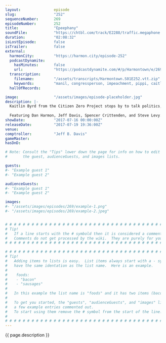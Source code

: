```yaml
---
layout:               episode
slug:                 "252"
sequenceNumber:       269
episodeNumber:        252
title:                "Epeephany"
soundFile:            "https://chtbl.com/track/E2288/traffic.megaphone.fm/STA6825371497.mp3"
duration:             "02:08:32"
isLostEpisode:        false
isTrailer:            false
external:
  harmonCity:         "https://harmon.city/episode-252"
  podcastDynamite:
    hasMinutes:       false
    url:              "https://podcastdynamite.com/#/p/Harmontown/e/269/252"
  transcription:
    filename:         "/assets/transcripts/Harmontown.S01E252.vtt.zip"
    keywords:         "manil, congressperson, impeachment, pippi, caitlyn, dunham's, stagnant, snopes, donovan, amendments, suppression, citizenship, cows, voter, romero, cow, congressman, legislative, stabilize, 1st, id, laziest, fells, officials, dunham"
  hallOfRecords:      

image:                "/assets/images/episode-placeholder.jpg"
description: |-
  Kaitlin Byrd from the Citizen Zero Project stops by to talk politics, then the gang explores their inner cow while role playing.
  
  Featuring Dan Harmon, Jeff Davis, Spencer Crittenden, and Steve Levy.
showDate:             "2017-07-16 00:00:00Z"
releaseDate:          "2017-07-19 19:36:00Z"
venue:                
comptroller:          "Jeff B. Davis"
gameMaster:           
hasDnD:               

# Note: Consult the "Tips" lower down the page for info on how to edit
#       the guest, audienceGuests, and images lists.

guests:
#- "Example guest 1"
#- "Example guest 2"

audienceGuests:
#- "Example guest 1"
#- "Example guest 2"

images:
#- "/assets/images/episodes/269/example-1.png"
#- "/assets/images/episodes/269/example-2.jpeg"


# # # # # # # # # # # # # # # # # # # # # # # # # # # # # # # # # # # # # # # # # # # # #
# Tip!
#   If a line starts with the # symbold then it is considered a comment.
#   Comments do not get processed by the wiki.  They are purely for your information.
# # # # # # # # # # # # # # # # # # # # # # # # # # # # # # # # # # # # # # # # # # # # #

# # # # # # # # # # # # # # # # # # # # # # # # # # # # # # # # # # # # # # # # # # # # #
# Tip!
#   Adding items to lists is easy.  List items always start with a - symbol and have
#   have the same identation as the list name.  Here is an example.
#
#    foods:
#    - "bacon"
#    - "sausages"
#
#   In this example the list name is "foods" and it has two items (bacon, and sausages).
#
#   To get you started, the "guests", "audienceGuests", and "images" lists below have
#   a few example entries commented out.
#   To start using them remove the # symbol from the start of the line.
#
# # # # # # # # # # # # # # # # # # # # # # # # # # # # # # # # # # # # # # # # # # # # #
---
```


<!-- The episode description will be rendered here -->
{{ page.description }}

<!-- Add your content BELOW here -->
<!-- vvvvvvvvvvvvvvvvvvvvvvvvvvv -->




<!-- ^^^^^^^^^^^^^^^^^^^^^^^^^^^ -->
<!-- Add your content ABOVE here -->

<!-- The episode gallery will be rendered here -->